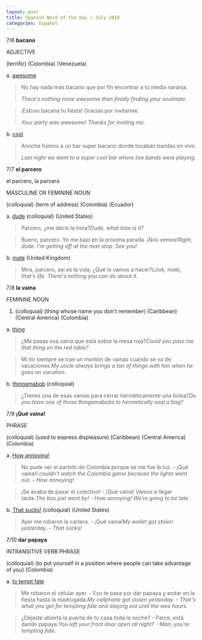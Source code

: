 ```yaml
---
layout: post
title: Spanish Word of the Day / July 2018
categories: Español
---
```


7/6 **bacano**

ADJECTIVE

(terrific) (Colombia) (Venezuela)

a. [awesome](http://www.spanishdict.com/translate/awesome) 

> No hay nada más bacano que por fin encontrar a tu media naranja.
>
> *There's nothing more awesome than finally finding your soulmate.*

> ¡Estuvo bacana tu fiesta! Gracias por invitarme.
>
> *Your party was awesome! Thanks for inviting me.*

b. [cool](http://www.spanishdict.com/translate/cool) 

> Anoche fuimos a un bar super bacano donde tocaban bandas en vivo.
>
> *Last night we went to a super cool bar where live bands were playing.*





7/7 **el parcero**

el parcero, la parcera

MASCULINE OR FEMININE NOUN

(colloquial) (term of address) (Colombia) (Ecuador)

a. [dude](http://www.spanishdict.com/translate/dude) (colloquial) (United States) 

> Parcero, ¿me decís la hora?*Dude, what time is it?*

> Bueno, parcero. Yo me bajo en la próxima parada. ¡Nos vemos!*Right, dude. I'm getting off at the next stop. See you!*

b. [mate](http://www.spanishdict.com/translate/mate) (United Kingdom) 

> Mira, parcero, así es la vida. ¿Qué le vamos a hacer?*Look, mate, that's life. There's nothing you can do about it.*





7/8 **la vaina**

FEMININE NOUN

1. (colloquial) (thing whose name you don't remember) (Caribbean) (Central America) (Colombia)

a. [thing](http://www.spanishdict.com/translate/thing) 

> ¿Me pasas esa vaina que está sobre la mesa roja?*Could you pass me that thing on the red table?*

> Mi tío siempre se trae un montón de vainas cuando se va de vacaciones.*My uncle always brings a ton of things with him when he goes on vacation.*

b. [thingamabob](http://www.spanishdict.com/translate/thingamabob) (colloquial) 

> ¿Tienes una de esas vainas para cerrar herméticamente una bolsa?*Do you have one of those thingamabobs to hermetically seal a bag?*





7/9 **¡Qué vaina!**

PHRASE

(colloquial) (used to express displeasure) (Caribbean) (Central America) (Colombia)

a. [How annoying!](http://www.spanishdict.com/translate/How%20annoying!) 

> No pude ver el partido de Colombia porque se me fue la luz. - ¡Qué vaina!*I couldn't watch the Colombia game because the lights went out. - How annoying!*

> ¡Se acaba de pasar el colectivo! - ¡Qué vaina! Vamos a llegar tarde.*The bus just went by! - How annoying! We're going to be late.*

b. [That sucks!](http://www.spanishdict.com/translate/That%20sucks!) (colloquial) (United States) 

> Ayer me robaron la cartera. - ¡Qué vaina!*My wallet got stolen yesterday. - That sucks!*





7/10 **dar papaya**

INTRANSITIVE VERB PHRASE

(colloquial) (to put yourself in a position where people can take advantage of you) (Colombia)

a. [to tempt fate](http://www.spanishdict.com/translate/to%20tempt%20fate) 

> Me robaron el celular ayer. - Eso te pasa por dar papaya y andar en la fiesta hasta la madrugada.*My cellphone got stolen yesterday. - That's what you get for tempting fate and staying out until the wee hours.*

> ¿Dejaste abierta la puerta de tu casa toda la noche? - Parce, está dando papaya.*You left your front door open all night? - Man, you're tempting fate.*
